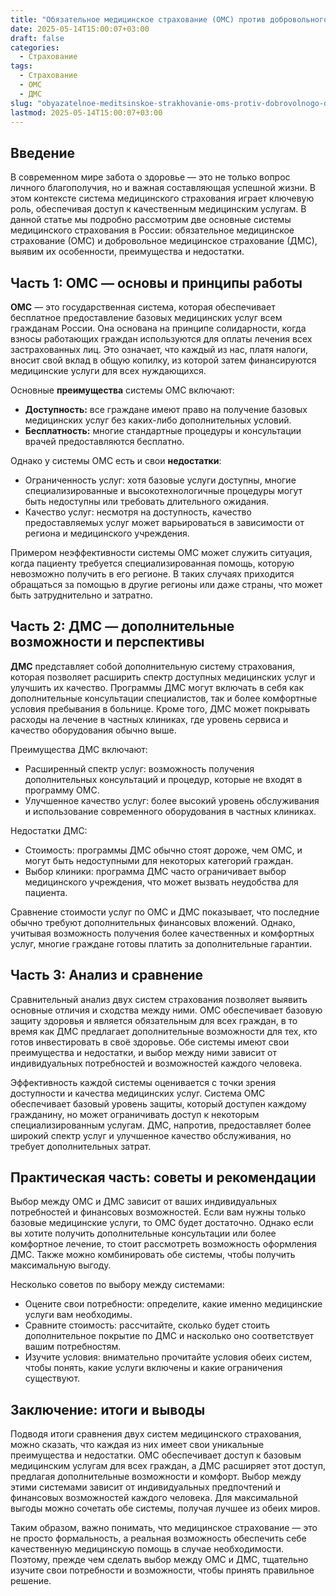 ```yaml
---
title: "Обязательное медицинское страхование (ОМС) против добровольного (ДМС)"
date: 2025-05-14T15:00:07+03:00
draft: false
categories:
  - Страхование
tags:
  - Страхование
  - ОМС
  - ДМС
slug: "obyazatelnoe-meditsinskoe-strakhovanie-oms-protiv-dobrovolnogo-dms"
lastmod: 2025-05-14T15:00:07+03:00
---
```


## Введение

В современном мире забота о здоровье — это не только вопрос личного благополучия, но и важная составляющая успешной жизни. В этом контексте система медицинского страхования играет ключевую роль, обеспечивая доступ к качественным медицинским услугам. В данной статье мы подробно рассмотрим две основные системы медицинского страхования в России: обязательное медицинское страхование (ОМС) и добровольное медицинское страхование (ДМС), выявим их особенности, преимущества и недостатки.

## Часть 1: ОМС — основы и принципы работы

**ОМС** — это государственная система, которая обеспечивает бесплатное предоставление базовых медицинских услуг всем гражданам России. Она основана на принципе солидарности, когда взносы работающих граждан используются для оплаты лечения всех застрахованных лиц. Это означает, что каждый из нас, платя налоги, вносит свой вклад в общую копилку, из которой затем финансируются медицинские услуги для всех нуждающихся.

Основные **преимущества** системы ОМС включают:

- **Доступность:** все граждане имеют право на получение базовых медицинских услуг без каких-либо дополнительных условий.
- **Бесплатность:** многие стандартные процедуры и консультации врачей предоставляются бесплатно.

Однако у системы ОМС есть и свои **недостатки**:

- Ограниченность услуг: хотя базовые услуги доступны, многие специализированные и высокотехнологичные процедуры могут быть недоступны или требовать длительного ожидания.
- Качество услуг: несмотря на доступность, качество предоставляемых услуг может варьироваться в зависимости от региона и медицинского учреждения.

Примером неэффективности системы ОМС может служить ситуация, когда пациенту требуется специализированная помощь, которую невозможно получить в его регионе. В таких случаях приходится обращаться за помощью в другие регионы или даже страны, что может быть затруднительно и затратно.

## Часть 2: ДМС — дополнительные возможности и перспективы

**ДМС** представляет собой дополнительную систему страхования, которая позволяет расширить спектр доступных медицинских услуг и улучшить их качество. Программы ДМС могут включать в себя как дополнительные консультации специалистов, так и более комфортные условия пребывания в больнице. Кроме того, ДМС может покрывать расходы на лечение в частных клиниках, где уровень сервиса и качество оборудования обычно выше.

Преимущества ДМС включают:

- Расширенный спектр услуг: возможность получения дополнительных консультаций и процедур, которые не входят в программу ОМС.
- Улучшенное качество услуг: более высокий уровень обслуживания и использование современного оборудования в частных клиниках.

Недостатки ДМС:

- Стоимость: программы ДМС обычно стоят дороже, чем ОМС, и могут быть недоступными для некоторых категорий граждан.
- Выбор клиники: программа ДМС часто ограничивает выбор медицинского учреждения, что может вызвать неудобства для пациента.

Сравнение стоимости услуг по ОМС и ДМС показывает, что последние обычно требуют дополнительных финансовых вложений. Однако, учитывая возможность получения более качественных и комфортных услуг, многие граждане готовы платить за дополнительные гарантии.

## Часть 3: Анализ и сравнение

Сравнительный анализ двух систем страхования позволяет выявить основные отличия и сходства между ними. ОМС обеспечивает базовую защиту здоровья и является обязательным для всех граждан, в то время как ДМС предлагает дополнительные возможности для тех, кто готов инвестировать в своё здоровье. Обе системы имеют свои преимущества и недостатки, и выбор между ними зависит от индивидуальных потребностей и возможностей каждого человека.

Эффективность каждой системы оценивается с точки зрения доступности и качества медицинских услуг. Система ОМС обеспечивает базовый уровень защиты, который доступен каждому гражданину, но может ограничивать доступ к некоторым специализированным услугам. ДМС, напротив, предоставляет более широкий спектр услуг и улучшенное качество обслуживания, но требует дополнительных затрат.

## Практическая часть: советы и рекомендации

Выбор между ОМС и ДМС зависит от ваших индивидуальных потребностей и финансовых возможностей. Если вам нужны только базовые медицинские услуги, то ОМС будет достаточно. Однако если вы хотите получить дополнительные консультации или более комфортное лечение, то стоит рассмотреть возможность оформления ДМС. Также можно комбинировать обе системы, чтобы получить максимальную выгоду.

Несколько советов по выбору между системами:

- Оцените свои потребности: определите, какие именно медицинские услуги вам необходимы.
- Сравните стоимость: рассчитайте, сколько будет стоить дополнительное покрытие по ДМС и насколько оно соответствует вашим потребностям.
- Изучите условия: внимательно прочитайте условия обеих систем, чтобы понять, какие услуги включены и какие ограничения существуют.

## Заключение: итоги и выводы

Подводя итоги сравнения двух систем медицинского страхования, можно сказать, что каждая из них имеет свои уникальные преимущества и недостатки. ОМС обеспечивает доступ к базовым медицинским услугам для всех граждан, а ДМС расширяет этот доступ, предлагая дополнительные возможности и комфорт. Выбор между этими системами зависит от индивидуальных предпочтений и финансовых возможностей каждого человека. Для максимальной выгоды можно сочетать обе системы, получая лучшее из обеих миров.

Таким образом, важно понимать, что медицинское страхование — это не просто формальность, а реальная возможность обеспечить себе качественную медицинскую помощь в случае необходимости. Поэтому, прежде чем сделать выбор между ОМС и ДМС, тщательно изучите свои потребности и возможности, чтобы принять правильное решение.
